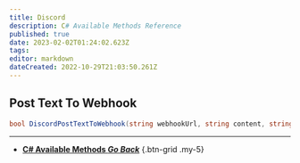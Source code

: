 ```yaml
---
title: Discord
description: C# Available Methods Reference
published: true
date: 2023-02-02T01:24:02.623Z
tags: 
editor: markdown
dateCreated: 2022-10-29T21:03:50.261Z
---
```


## Post Text To Webhook
```csharp
bool DiscordPostTextToWebhook(string webhookUrl, string content, string username = null, bool textToSpeech = false);
```

---

- [<i class="mdi mdi-chevron-left"></i> **C# Available Methods *Go Back***](/Sub-Actions/Code/CSharp/Available-Methods)
{.btn-grid .my-5}